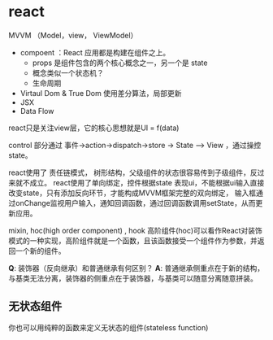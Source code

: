 # react

MVVM （Model，view， ViewModel）

* compoent ：React 应用都是构建在组件之上。
  * props 是组件包含的两个核心概念之一，另一个是 state
  * 概念类似一个状态机？
  * 生命周期
* Virtaul Dom & True Dom 使用差分算法，局部更新
* JSX
* Data Flow





react只是关注view层，它的核心思想就是UI = f(data)

control 部分通过 事件->action->dispatch->store -> State --> View ，通过操控state。



react使用了 责任链模式，  树形结构，父级组件的状态很容易传到子级组件，反过来就不成立。
react使用了单向绑定，控件根据state 表现ui，不能根据ui输入直接改变state，只有添加反向环节，才能构成MVVM框架完整的双向绑定，
输入框通过onChange监视用户输入，通知回调函数，通过回调函数调用setState，从而更新应用。

mixin, hoc(high order component) , hook
高阶组件(hoc)可以看作React对装饰模式的一种实现，高阶组件就是一个函数，且该函数接受一个组件作为参数，并返回一个新的组件。

**Q**: 装饰器（反向继承）和普通继承有何区别？
**A**: 普通继承侧重点在于新的结构，与基类无法分离，装饰器的侧重点在于装饰器，与基类可以随意分离随意拼装。

## 无状态组件

你也可以用纯粹的函数来定义无状态的组件(stateless function)

